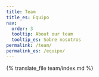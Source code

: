 ```yaml
---
title: Team
title_es: Equipo
nav:
  order: 3
  tooltip: About our team
  tooltip_es: Sobre nosotros
permalink: /team/
permalink_es: /equipo/
---
```


{% translate_file team/index.md %}